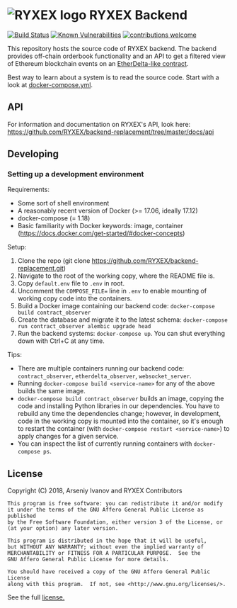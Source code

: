 # ![RYXEX logo](https://RYXEX.github.io/next/favicon-32x32.png) RYXEX Backend

[![Build Status](https://travis-ci.org/RYXEX/backend-replacement.svg?branch=master)](https://travis-ci.org/RYXEX/backend-replacement)
[![Known Vulnerabilities](https://snyk.io/test/github/RYXEX/backend-replacement/badge.svg)](https://snyk.io/test/github/RYXEX/backend-replacement)
[![contributions welcome](https://img.shields.io/badge/contributions-welcome-brightgreen.svg)](https://github.com/RYXEX/tokenbase/issues)


This repository hosts the source code of RYXEX backend. The backend provides off-chain orderbook functionality and an API to get a filtered view of Ethereum blockchain events on an [EtherDelta-like contract](https://www.reddit.com/r/EtherDelta/comments/6kdiyl/smart_contract_overview/).

Best way to learn about a system is to read the source code. Start with a look at [docker-compose.yml](docker-compose.yml).

## API

For information and documentation on RYXEX's API, look here: https://github.com/RYXEX/backend-replacement/tree/master/docs/api

## Developing

### Setting up a development environment
Requirements:
* Some sort of shell environment
* A reasonably recent version of Docker (>= 17.06, ideally 17.12)
* docker-compose (= 1.18)
* Basic familiarity with Docker keywords: image, container (https://docs.docker.com/get-started/#docker-concepts)

Setup:
1. Clone the repo (git clone https://github.com/RYXEX/backend-replacement.git)
2. Navigate to the root of the working copy, where the README file is.
3. Copy `default.env` file to `.env` in root.
4. Uncomment the `COMPOSE_FILE=` line in `.env` to enable mounting of working copy code into the containers.
4. Build a Docker image containing our backend code: `docker-compose build contract_observer`
5. Create the database and migrate it to the latest schema: `docker-compose run contract_observer alembic upgrade head`
6. Run the backend systems: `docker-compose up`. You can shut everything down with Ctrl+C at any time.

Tips:
* There are multiple containers running our backend code: `contract_observer`, `etherdelta_observer`, `websocket_server`.
* Running `docker-compose build <service-name>` for any of the above builds the same image.
* `docker-compose build contract_observer` builds an image, copying the code and installing Python libraries in our dependencies.
  You have to rebuild any time the dependencies change; however, in development, code in the working copy is mounted into the container,
  so it's enough to restart the container (with `docker-compose restart <service-name>`) to apply changes for a given service.
* You can inspect the list of currently running containers with `docker-compose ps`.

## License

Copyright (C) 2018, Arseniy Ivanov and RYXEX Contributors

    This program is free software: you can redistribute it and/or modify
    it under the terms of the GNU Affero General Public License as published
    by the Free Software Foundation, either version 3 of the License, or
    (at your option) any later version.

    This program is distributed in the hope that it will be useful,
    but WITHOUT ANY WARRANTY; without even the implied warranty of
    MERCHANTABILITY or FITNESS FOR A PARTICULAR PURPOSE.  See the
    GNU Affero General Public License for more details.

    You should have received a copy of the GNU Affero General Public License
    along with this program.  If not, see <http://www.gnu.org/licenses/>.

See the full [license.](LICENSE)
